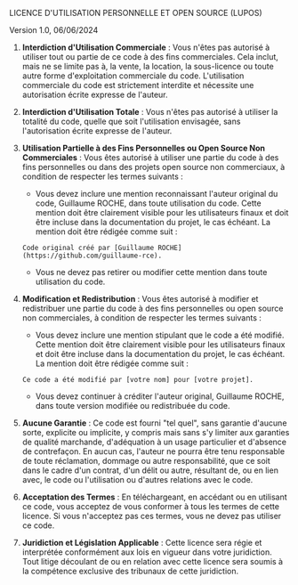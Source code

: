 LICENCE D'UTILISATION PERSONNELLE ET OPEN SOURCE (LUPOS)

Version 1.0, 06/06/2024

1. **Interdiction d'Utilisation Commerciale** : Vous n'êtes pas autorisé à utiliser tout ou partie de ce code à des fins commerciales. Cela inclut, mais ne se limite pas à, la vente, la location, la sous-licence ou toute autre forme d'exploitation commerciale du code. L'utilisation commerciale du code est strictement interdite et nécessite une autorisation écrite expresse de l'auteur.

2. **Interdiction d'Utilisation Totale** : Vous n'êtes pas autorisé à utiliser la totalité du code, quelle que soit l'utilisation envisagée, sans l'autorisation écrite expresse de l'auteur.

3. **Utilisation Partielle à des Fins Personnelles ou Open Source Non Commerciales** : Vous êtes autorisé à utiliser une partie du code à des fins personnelles ou dans des projets open source non commerciaux, à condition de respecter les termes suivants :
    - Vous devez inclure une mention reconnaissant l'auteur original du code, Guillaume ROCHE, dans toute utilisation du code. Cette mention doit être clairement visible pour les utilisateurs finaux et doit être incluse dans la documentation du projet, le cas échéant. La mention doit être rédigée comme suit :
    ```
    Code original créé par [Guillaume ROCHE](https://github.com/guillaume-rce).
    ```
    - Vous ne devez pas retirer ou modifier cette mention dans toute utilisation du code.

4. **Modification et Redistribution** : Vous êtes autorisé à modifier et redistribuer une partie du code à des fins personnelles ou open source non commerciales, à condition de respecter les termes suivants :
    - Vous devez inclure une mention stipulant que le code a été modifié. Cette mention doit être clairement visible pour les utilisateurs finaux et doit être incluse dans la documentation du projet, le cas échéant. La mention doit être rédigée comme suit :
    ```
    Ce code a été modifié par [votre nom] pour [votre projet].
    ```
    - Vous devez continuer à créditer l'auteur original, Guillaume ROCHE, dans toute version modifiée ou redistribuée du code.

5. **Aucune Garantie** : Ce code est fourni "tel quel", sans garantie d'aucune sorte, explicite ou implicite, y compris mais sans s'y limiter aux garanties de qualité marchande, d'adéquation à un usage particulier et d'absence de contrefaçon. En aucun cas, l'auteur ne pourra être tenu responsable de toute réclamation, dommage ou autre responsabilité, que ce soit dans le cadre d'un contrat, d'un délit ou autre, résultant de, ou en lien avec, le code ou l'utilisation ou d'autres relations avec le code.

6. **Acceptation des Termes** : En téléchargeant, en accédant ou en utilisant ce code, vous acceptez de vous conformer à tous les termes de cette licence. Si vous n'acceptez pas ces termes, vous ne devez pas utiliser ce code.

7. **Juridiction et Législation Applicable** : Cette licence sera régie et interprétée conformément aux lois en vigueur dans votre juridiction. Tout litige découlant de ou en relation avec cette licence sera soumis à la compétence exclusive des tribunaux de cette juridiction.

